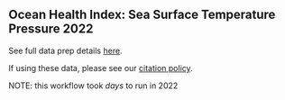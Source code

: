 ## Ocean Health Index: Sea Surface Temperature Pressure 2022

See full data prep details [here](http://ohi-science.github.io/ohiprep_v2022/globalprep/prs_sst/v2022/sst_layer_prep.html).

If using these data, please see our [citation policy](http://ohi-science.org/citation-policy/).


NOTE: this workflow took *days* to run in 2022






  

